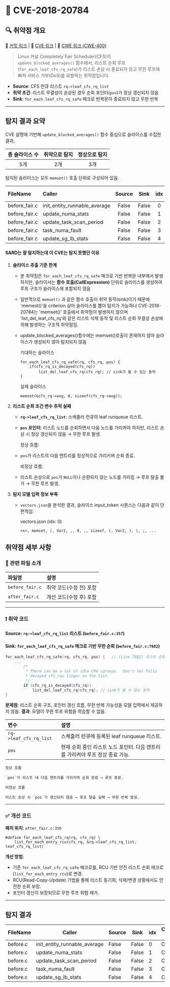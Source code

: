 # 📁 CVE-2018-20784

## 🔍 취약점 개요

🔗 [커밋 링크](https://github.com/torvalds/linux/commit/c40f7d74c741a907cfaeb73a7697081881c497d0) | 🔗 [CVE 링크](https://cve.mitre.org/cgi-bin/cvename.cgi?name=CVE-2018-20784) | 🔗 [CWE 링크 (CWE-400)](https://cwe.mitre.org/data/definitions/400.html)

> Linux 커널 Completely Fair Scheduler(CFS)의 `update_blocked_averages()` 함수에서,
리스트 순회 루프(`for_each_leaf_cfs_rq_safe`)가 리스트 손상 시 종료되지 않고 무한 루프에 빠져 서비스 거부(DoS)를 유발하는 취약점입니다.

* **Source**: CFS 런큐 리스트 `rq->leaf_cfs_rq_list`
* **취약 조건**: 리스트 무결성이 손상된 경우 순회 포인터(`pos`)가 정상 갱신되지 않음
* **Sink**: `for_each_leaf_cfs_rq_safe` 매크로 반복문이 종료되지 않고 무한 반복

---

## 탐지 결과 요약
CVE 설명에 기반해 `update_blocked_averages()` 함수 중심으로 슬라이스를 수집한 결과,

| 총 슬라이스 수 | 취약으로 탐지 | 정상으로 탐지 |
| :------: | :-----: | :-----: |
|    5개    |    2개   |    3개   |


탐지된 슬라이스는 모두 `memset()` 호출 단위로 구성되어 있음.

| FileName       | Caller                          | Source |  Sink | idx | CWE-ID |    category    | criterion | line | label | token\_length | predict |
| :------------- | :------------------------------ | :----: | :---: | :-: | :----: | :------------: | :-------: | :--: | :---: | :-----------: | :-----: |
| before\_fair.c | init\_entity\_runnable\_average |  False | False |  0  |  CWE-  | CallExpression |   memset  |  703 |   -3  |       85      |    1    |
| before\_fair.c | update\_numa\_stats             |  False | False |  1  |  CWE-  | CallExpression |   memset  | 1476 |   -3  |       95      |    1    |
| before\_fair.c | update\_task\_scan\_period      |  False | False |  2  |  CWE-  | CallExpression |   memset  | 1978 |   -3  |      409      |    0    |
| before\_fair.c | task\_numa\_fault               |  False | False |  3  |  CWE-  | CallExpression |   memset  | 2375 |   -3  |      419      |    0    |
| before\_fair.c | update\_sg\_lb\_stats           |  False | False |  4  |  CWE-  | CallExpression |   memset  | 8172 |   -3  |      390      |    0    |

#### SARD는 잘 탐지하는데 이 CVE는 탐지 못했던 이유

1. **슬라이스 추출 기준 한계**

    - 본 취약점은 `for_each_leaf_cfs_rq_safe` 매크로 기반 반복문 내부에서 발생하지만,
      슬라이서는 **함수 호출(CallExpression)** 단위로 슬라이스를 생성하여 루프 구조가 슬라이스에 포함되지 않음
    - 일반적으로 `memset()` 과 같은 함수 호출이 취약 동작(sink)이기 때문에 'memest()'을 criterion 삼아 슬라이스를 뽑아 탐지가 가능하나
      CVE-2018-20784는 'memset()' 호출에서 취약점이 발생하지 않으며
      'list_del_leaf_cfs_rq'와 같은 리스트 삭제 동작 및 리스트 순회 무결성 손상에 의해 발생하는 구조적 취약점임.
    - update_blocked_averages()함수에는 memset()호출이 존재하지 않아 슬라이스가 생성되지 않아 탐지되지 않음

      기대하는 슬라이스

      ```
      for_each_leaf_cfs_rq_safe(rq, cfs_rq, pos) {
          if(cfs_rq_is_decayed(cfs_rq))
              list_del_leaf_cfs_rq(cfs_rq); // sink가 될 수 있는 동작
      }
      ```
      실제 슬라이스

      ```
      memset(&cfs_rq->avg, 0, sizeof(cfs_rq->avg));
      ```

        
2. **리스트 순회 조건 변수 추적 실패**

      - **`rq->leaf_cfs_rq_list`**: 스케줄러 런큐의 leaf runqueue 리스트.
      - **`pos` 포인터**: 리스트 노드를 순회하면서 다음 노드를 가리켜야 하지만,
                         리스트 손상 시 정상 갱신되지 않음 → 무한 루프 발생.

          정상 흐름:

      - `pos`가 리스트의 다음 엔트리를 정상적으로 가리키며 순회 종료.
    
          비정상 흐름:

      - 리스트 손상으로 `pos`가 `NULL`이나 순환되지 않는 노드를 가리킴 → 루프 탈출 불가 → 무한 루프 발생.
    

3. **탐지 모델 입력 정보 부족**

      - `vectors.json`을 분석한 결과, 슬라이스 input\_token 시퀀스는 다음과 같이 단편적임:

        vectors.json (idx: 0)

         ```
         <s>, memset, (, Var2, ,, 0, ,, sizeof, (, Var2, ), ), ;, ...
         ```

## 취약점 세부 사항

### 📁 관련 파일 소개

| 파일명             | 설명             |
| :-------------- | :------------- |
| `before_fair.c` | 취약 코드(수정 전) 포함 |
| `after_fair.c`  | 개선 코드(수정 후) 포함 |

---

### ❗️ 취약 코드

#### Source: `rq->leaf_cfs_rq_list` 리스트 (`before_fair.c:357`)
#### Sink: `for_each_leaf_cfs_rq_safe` 매크로 기반 무한 순회 (`before_fair.c:7682`)

```c
for_each_leaf_cfs_rq_safe(rq, cfs_rq, pos) {   // (Line 7682) 리스트 순회 반복문
    ...
		/*
		 * There can be a lot of idle CPU cgroups.  Don't let fully
		 * decayed cfs_rqs linger on the list.
		 */
		if (cfs_rq_is_decayed(cfs_rq))
			list_del_leaf_cfs_rq(cfs_rq); // sink가 될 수 있는 동작
}
```
**문제점**: 리스트 순회 구조, 포인터 갱신 흐름, 무한 반복 가능성을 모델 입력에서 제공하지 않음.
**결과**: 모델이 무한 루프 위험을 학습할 수 없음.


| 변수                     | 설명                                             |
| :--------------------- | :--------------------------------------------- |
| `rq->leaf_cfs_rq_list` | 스케줄러 런큐에 등록된 leaf runqueue 리스트.                |
| `pos`                  | 현재 순회 중인 리스트 노드 포인터. 다음 엔트리를 가리켜야 루프 정상 종료 가능. |


    정상 흐름

    `pos`가 리스트 내 다음 엔트리를 가리키며 순회 완료 → 루프 종료.

    비정상 흐름

    리스트 손상 시 `pos`가 갱신되지 않음 → 루프 탈출 실패 → 무한 반복 발생.

---
### ✅ 개선 코드

**패치 위치**: `after_fair.c:356`

```
#define for_each_leaf_cfs_rq(rq, cfs_rq) \
    list_for_each_entry_rcu(cfs_rq, &rq->leaf_cfs_rq_list, leaf_cfs_rq_list)
```

**개선 방법**:

* 기존 `for_each_leaf_cfs_rq_safe` 매크로를,
  RCU 기반 안전 리스트 순회 매크로(`list_for_each_entry_rcu`)로 변경.
* RCU(Read-Copy-Update) 기법을 통해 리스트 동기화, 삭제/변경 상황에서도 안전한 순회 보장.
* 포인터 갱신이 보장되므로 무한 루프 위험 제거.

---

## 탐지 결과



| FileName | Caller                       | Source | Sink  | idx | CWE-ID | category       | criterion | line | label | token_length | predict |
|----------|------------------------------|--------|-------|-----|--------|----------------|-----------|------|-------|--------------|---------|
| before.c | init_entity_runnable_average | False  | False | 0   | CWE-   | CallExpression | memset    | 703  | -3    | 85           | 1       |
| before.c | update_numa_stats            | False  | False | 1   | CWE-   | CallExpression | memset    | 1476 | -3    | 95           | 1       |
| before.c | update_task_scan_period      | False  | False | 2   | CWE-   | CallExpression | memset    | 1978 | -3    | 409          | 0       |
| before.c | task_numa_fault              | False  | False | 3   | CWE-   | CallExpression | memset    | 2375 | -3    | 419          | 0       |
| before.c | update_sg_lb_stats           | False  | False | 4   | CWE-   | CallExpression | memset    | 8172 | -3    | 390          | 0       |


